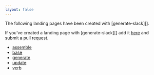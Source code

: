 ```yaml
---
layout: false
---
```


The following landing pages have been created with [generate-slack][].

If you've created a landing page with [generate-slack][] add it [here](docs/landing-pages.md) and submit a pull request.

- [assemble](https://assemble.github.io/slack)
- [base](https://node-base.github.io/slack)
- [generate](https://generate.github.io/slack)
- [update](https://update.github.io/slack)
- [verb](https://verbose.github.io/slack)
